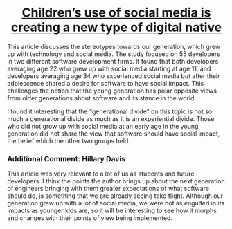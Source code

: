 <div style="text-align: center;">

# [Children’s use of social media is creating a new type of digital native](https://theconversation.com/childrens-use-of-social-media-is-creating-a-new-type-of-digital-native-125758)

</div>

This article discusses the stereotypes towards our generation, which grew up with technology and social media. The study focused on 55 developers in two different software development firms. It found that both developers averaging age 22 who grew up with social media starting at age 11, and developers averaging age 34 who experienced social media but after their adolescence shared a desire for software to have social impact. This challenges the notion that the young generation has polar opposite views from older generations about software and its stance in the world.

I found it interesting that the "generational divide" on this topic is not so much a generational divide as much as it is an experiential divide. Those who did not grow up with social media at an early age in the young generation did not share the view that software should have social impact, the belief which the other two groups held.

### Additional Comment: Hillary Davis

This article was very relevant to a lot of us as students and future developers. I think the points the author brings up about the next generation of engineers bringing with them greater expectations of what software should do, is something that we are already seeing take flight. Although our generation grew up with a lot of social media, we were not as engulfed in its impacts as younger kids are, so it will be interesting to see how it morphs and changes with their points of view being implemented.